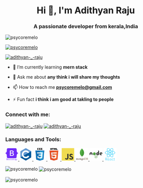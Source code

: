 <h1 align="center">Hi 👋, I'm Adithyan Raju</h1>
<h3 align="center">A passionate developer from kerala,India</h3>

<p align="left"> <img src="https://komarev.com/ghpvc/?username=psycoremelo&label=Profile%20views&color=0e75b6&style=flat" alt="psycoremelo" /> </p>

<p align="left"> <a href="https://github.com/ryo-ma/github-profile-trophy"><img src="https://github-profile-trophy.vercel.app/?username=psycoremelo" alt="psycoremelo" /></a> </p>

<p align="left"> <a href="https://twitter.com/adithyan-_-raju" target="blank"><img src="https://img.shields.io/twitter/follow/adithyan-_-raju?logo=twitter&style=for-the-badge" alt="adithyan-_-raju" /></a> </p>

- 🌱 I’m currently learning **mern stack**

- 💬 Ask me about **any think i will share my thoughts**

- 📫 How to reach me **psycoremelo@gmail.com**

- ⚡ Fun fact **i think i am good at takling to people**

<h3 align="left">Connect with me:</h3>
<p align="left">
<a href="https://twitter.com/adithyan-_-raju" target="blank"><img align="center" src="https://raw.githubusercontent.com/rahuldkjain/github-profile-readme-generator/master/src/images/icons/Social/twitter.svg" alt="adithyan-_-raju" height="30" width="40" /></a>
<a href="https://instagram.com/adithyan-_-raju" target="blank"><img align="center" src="https://raw.githubusercontent.com/rahuldkjain/github-profile-readme-generator/master/src/images/icons/Social/instagram.svg" alt="adithyan-_-raju" height="30" width="40" /></a>
</p>

<h3 align="left">Languages and Tools:</h3>
<p align="left"> <a href="https://getbootstrap.com" target="_blank" rel="noreferrer"> <img src="https://raw.githubusercontent.com/devicons/devicon/master/icons/bootstrap/bootstrap-plain-wordmark.svg" alt="bootstrap" width="40" height="40"/> </a> <a href="https://www.cprogramming.com/" target="_blank" rel="noreferrer"> <img src="https://raw.githubusercontent.com/devicons/devicon/master/icons/c/c-original.svg" alt="c" width="40" height="40"/> </a> <a href="https://www.w3schools.com/css/" target="_blank" rel="noreferrer"> <img src="https://raw.githubusercontent.com/devicons/devicon/master/icons/css3/css3-original-wordmark.svg" alt="css3" width="40" height="40"/> </a> <a href="https://www.w3.org/html/" target="_blank" rel="noreferrer"> <img src="https://raw.githubusercontent.com/devicons/devicon/master/icons/html5/html5-original-wordmark.svg" alt="html5" width="40" height="40"/> </a> <a href="https://developer.mozilla.org/en-US/docs/Web/JavaScript" target="_blank" rel="noreferrer"> <img src="https://raw.githubusercontent.com/devicons/devicon/master/icons/javascript/javascript-original.svg" alt="javascript" width="40" height="40"/> </a> <a href="https://www.mongodb.com/" target="_blank" rel="noreferrer"> <img src="https://raw.githubusercontent.com/devicons/devicon/master/icons/mongodb/mongodb-original-wordmark.svg" alt="mongodb" width="40" height="40"/> </a> <a href="https://nodejs.org" target="_blank" rel="noreferrer"> <img src="https://raw.githubusercontent.com/devicons/devicon/master/icons/nodejs/nodejs-original-wordmark.svg" alt="nodejs" width="40" height="40"/> </a> <a href="https://reactjs.org/" target="_blank" rel="noreferrer"> <img src="https://raw.githubusercontent.com/devicons/devicon/master/icons/react/react-original-wordmark.svg" alt="react" width="40" height="40"/> </a> </p>

<p><img align="left" src="https://github-readme-stats.vercel.app/api/top-langs?username=psycoremelo&show_icons=true&locale=en&layout=compact" alt="psycoremelo" /></p>

<p>&nbsp;<img align="center" src="https://github-readme-stats.vercel.app/api?username=psycoremelo&show_icons=true&locale=en" alt="psycoremelo" /></p>

<p><img align="center" src="https://github-readme-streak-stats.herokuapp.com/?user=psycoremelo&" alt="psycoremelo" /></p>
